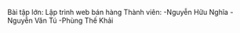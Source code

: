Bài tập lớn:
    Lập trình web bán hàng 
Thành viên:
-Nguyễn Hữu Nghĩa
-Nguyễn Văn Tú
-Phùng Thế Khải 